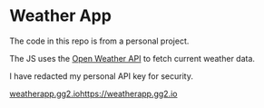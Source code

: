 # Weather App
The code in this repo is from a personal project.

The JS uses the [Open Weather API](https://openweathermap.org/api) to fetch current weather data.

I have redacted my personal API key for security.

[weatherapp.gg2.io](https://weatherapp.gg2.io)https://weatherapp.gg2.io
